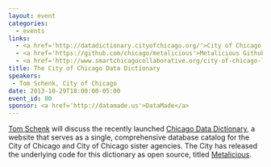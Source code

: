 ```yaml
---
layout: event
categories: 
  - events
links:
  - <a href='http://datadictionary.cityofchicago.org/'>City of Chicago Data Dictionary</a>
  - <a href='https://github.com/chicago/metalicious'>Metalicious Github repo</a>
  - <a href='http://www.smartchicagocollaborative.org/city-of-chicago-launches-the-first-comprehensive-public-municipal-data-dictionary/'>City of Chicago Launches the First Comprehensive, Public Data Dictionary - Smart Chicago</a>
title: The City of Chicago Data Dictionary
speakers: 
 - Tom Schenk, City of Chicago
date: 2013-10-29T18:00:00-05:00
event_id: 80
sponsor: <a href='http://datamade.us'>DataMade</a>
---
```


<p><a href='https://twitter.com/tomschenkjr'>Tom Schenk</a> will discuss the recently launched <a href='http://datadictionary.cityofchicago.org/'>Chicago Data Dictionary</a>, a website that serves as a single, comprehensive database catalog for the City of Chicago and City of Chicago sister agencies. The City has released the underlying code for this dictionary as open source, titled <a href='https://github.com/chicago/metalicious'>Metalicious</a>.</p>
